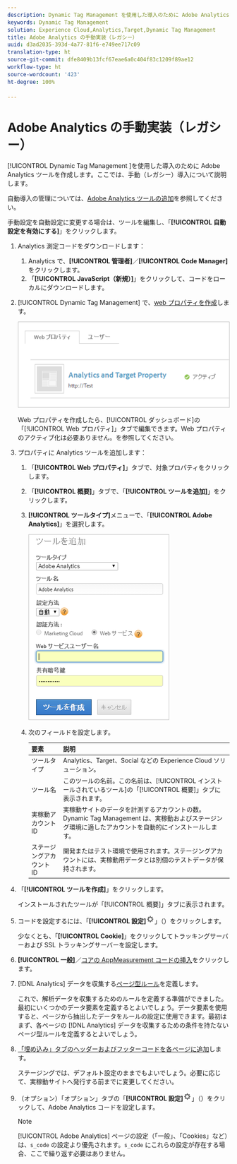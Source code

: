 ```yaml
---
description: Dynamic Tag Management を使用した導入のために Adobe Analytics ツールを作成します。ここでは、手動（レガシー）導入について説明します。
keywords: Dynamic Tag Management
solution: Experience Cloud,Analytics,Target,Dynamic Tag Management
title: Adobe Analytics の手動実装（レガシー）
uuid: d3ad2035-393d-4a77-81f6-e749ee717c09
translation-type: ht
source-git-commit: dfe8409b13fcf67eae6a0c404f83c1209f89ae12
workflow-type: ht
source-wordcount: '423'
ht-degree: 100%

---
```



# Adobe Analytics の手動実装（レガシー）

[!UICONTROL Dynamic Tag Management ]を使用した導入のために Adobe Analytics ツールを作成します。ここでは、手動（レガシー）導入について説明します。

自動導入の管理については、[Adobe Analytics ツールの追加](/help/implement/other/dtm/c-aa-tool/analytics-dtm.md)を参照してください。

手動設定を自動設定に変更する場合は、ツールを編集し、「**[!UICONTROL 自動設定を有効にする]**」をクリックします。

1. Analytics 測定コードをダウンロードします：
   1. Analytics で、**[!UICONTROL 管理者]**／**[!UICONTROL Code Manager]** をクリックします。
   1. 「**[!UICONTROL JavaScript（新規）]**」をクリックして、コードをローカルにダウンロードします。
1. [!UICONTROL Dynamic Tag Management] で、[web プロパティを作成](/help/implement/other/dtm/t-create-web-property.md)します。

   ![](assets/dtm-property.png)

   Web プロパティを作成したら、[!UICONTROL ダッシュボード]の「[!UICONTROL Web プロパティ]」タブで編集できます。Web プロパティのアクティブ化は必要ありません。を参照してください。

1. プロパティに Analytics ツールを追加します：
   1. 「**[!UICONTROL Web プロパティ]**」タブで、対象プロパティをクリックします。
   1. 「**[!UICONTROL 概要]**」タブで、「**[!UICONTROL ツールを追加]**」をクリックします。
   1. **[!UICONTROL ツールタイプ]**&#x200B;メニューで、「**[!UICONTROL Adobe Analytics]**」を選択します。

      ![](assets/dtm-add-analytics-tool.png)

   1. 次のフィールドを設定します。

      | 要素 | 説明 |
      |---|---|
      | ツールタイプ | Analytics、Target、Social などの Experience Cloud ソリューション。 |
      | ツール名 | このツールの名前。この名前は、[!UICONTROL インストールされているツール]の「[!UICONTROL 概要]」タブに表示されます。 |
      | 実稼動アカウント ID | 実稼動サイトのデータを計測するアカウントの数。Dynamic Tag Management は、実稼動およびステージング環境に適したアカウントを自動的にインストールします。 |
      | ステージングアカウント ID | 開発またはテスト環境で使用されます。ステージングアカウントには、実稼動用データとは別個のテストデータが保持されます。 |

1. 「**[!UICONTROL ツールを作成]**」をクリックします。

   インストールされたツールが「[!UICONTROL 概要]」タブに表示されます。

1. コードを設定するには、「**[!UICONTROL 設定]**![](assets/settings_gear.png)」（）をクリックします。

   少なくとも、「**[!UICONTROL Cookie]**」をクリックしてトラッキングサーバーおよび SSL トラッキングサーバーを設定します。

1. **[!UICONTROL 一般]**／[コアの AppMeasurement コードの挿入](/help/implement/other/dtm/c-aa-tool/t-appmeasurement-code.md)をクリックします。
1. [!DNL Analytics] データを収集する[ページ型ルール](/help/implement/other/dtm/c-rules/t-rules-create.md)を定義します。

   これで、解析データを収集するためのルールを定義する準備ができました。最初にいくつかのデータ要素を定義するとよいでしょう。データ要素を使用すると、ページから抽出したデータをルールの設定に使用できます。最初はまず、各ページの [!DNL Analytics] データを収集するための条件を持たないページ型ルールを定義するとよいでしょう。
1. [「埋め込み」タブのヘッダーおよびフッターコードを各ページに追加](/help/implement/other/dtm/c-headers-footers/t-header-footer-code.md)します。

   ステージングでは、デフォルト設定のままでもよいでしょう。必要に応じて、実稼動サイトへ発行する前までに変更してください。
1. （オプション）「オプション」タブの「**[!UICONTROL 設定]**![](assets/settings_gear.png)」（）をクリックして、Adobe Analytics コードを設定します。

   >[!NOTE]
   >
   >[!UICONTROL Adobe Analytics] ページの設定（「一般」、「Cookies」など）は、`s_code` の設定より優先されます。`s_code` にこれらの設定が存在する場合、ここで繰り返す必要はありません。

